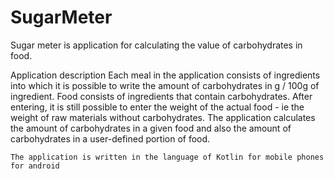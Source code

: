 SugarMeter 
====================

Sugar meter is application for calculating the value of carbohydrates in food.

Application description Each meal in the application consists of ingredients into which it is possible to write the amount of carbohydrates in g / 100g of ingredient. Food consists of ingredients that contain carbohydrates. After entering, it is still possible to enter the weight of the actual food - ie the weight of raw materials without carbohydrates. The application calculates the amount of carbohydrates in a given food and also the amount of carbohydrates in a user-defined portion of food.
```
The application is written in the language of Kotlin for mobile phones for android
```